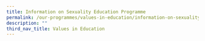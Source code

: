 ```yaml
---
title: Information on Sexuality Education Programme
permalink: /our-programmes/values-in-education/information-on-sexuality-education-programme
description: ""
third_nav_title: Values in Education
---
```

